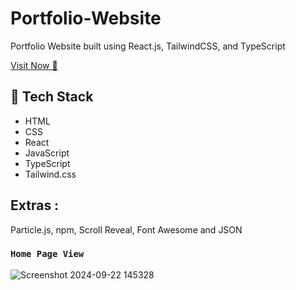 # Portfolio-Website

Portfolio Website built using React.js, TailwindCSS, and TypeScript

[Visit Now 🚀](https://ravindukaushalya.netlify.app/)

## 📌 Tech Stack

* HTML
* CSS
* React
* JavaScript
* TypeScript
* Tailwind.css

## Extras :

Particle.js, npm, Scroll Reveal, Font Awesome and JSON

### `Home Page View`

![Screenshot 2024-09-22 145328](https://github.com/user-attachments/assets/114fd424-2caa-48f9-9344-16a38e4bf7ab)

